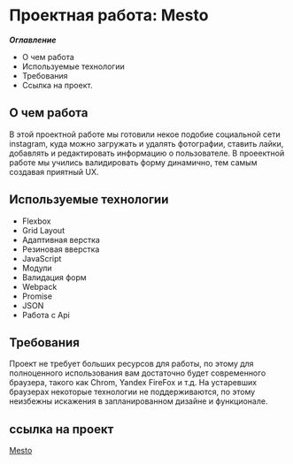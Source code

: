 # Проектная работа: Mesto

***Оглавление***

* О чем работа
* Используемые технологии
* Требования
* Ссылка на проект.

## О чем работа

В этой проектной работе мы готовили некое подобие социальной сети instagram, куда  можно  загружать и удалять фотографии, ставить лайки, добавлять и редактировать информацию о пользователе. В проеектной работе мы учились валидировать форму динамично, тем самым создавая приятный UX.

## Используемые технологии

* Flexbox
* Grid Layout
* Aдаптивная верстка
* Pезиновая вверстка
* JavaScript
* Модули
* Валидация форм
* Webpack
* Promise
* JSON
* Работа с Api

## Требования

Проект не требует больших ресурсов для работы, по этому для полноценного использования вам достаточно будет современного браузера, такого как Chrom, Yandex FireFox и т.д. На устаревших браузерах некоторые технологии не поддерживаются, по этому неизбежны искажения в запланированном дизайне и функционале.  

## ссылка на проект

[Mesto](https://dinosaurcreative.github.io/mesto/)
